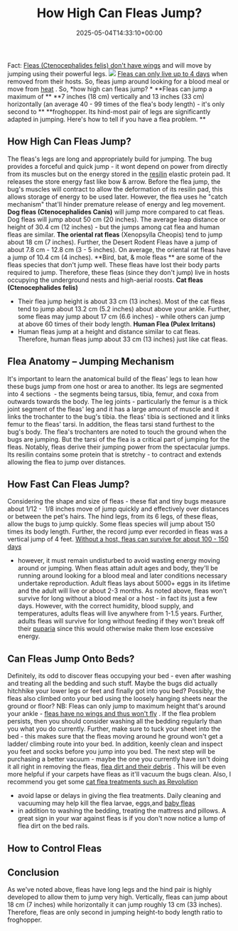 ﻿---
layout: post
title: How High Can Fleas Jump?
date: '2025-05-04T14:33:10+00:00'
categories:
- Fleas
- Guide
tags: []
slug: /how-high-can-fleas-jump/
lastmod: 2025-05-07T12:21:27+03:00
---

Fact:
[Fleas (Ctenocephalides felis) don't have wings](https://pestpolicy.com/do-fleas-have-wings/)
and will move by jumping using their powerful legs.
![](/assets/img/img/)
[Fleas can only live up to 4 days](https://pestpolicy.com/how-long-can-fleas-live-without-a-host/)
when removed from their hosts.
So, fleas jump around looking for a blood meal or move from
[heat](https://pestpolicy.com/does-heat-kill-fleas/)
.
So,
*how high can fleas jump? *
**Fleas can jump a maximum of **
**7 inches (18 cm) vertically and 13 inches (33 cm) horizontally (an average 40 - 99 times of the flea's body length) - it's only second to **
**froghopper. Its hind-most pair of legs are significantly adapted in jumping. Here's how to tell if you have a flea problem. **
## How High Can Fleas Jump?

The fleas's legs are long and appropriately build for jumping. The bug provides a forceful and quick jump - it wont depend on power from directly from its muscles but on the energy stored in the
[resilin](https://en.wikipedia.org/wiki/Resilin)
elastic protein pad. It releases the store energy fast like bow & arrow.
Before the flea jump, the bug's muscles will contract to allow the deformation of its resilin pad, this allows storage of energy to be used later. However, the flea uses he "catch mechanism" that'll hinder premature release of energy and leg movement.
**Dog fleas (Ctenocephalides Canis)**
will jump more compared to cat fleas. Dog fleas will jump about 50 cm (20 inches). The average leap distance or height of 30.4 cm (12 inches) - but the jumps among cat flea and human fleas are similar.
**The oriental rat fleas**
(Xenopsylla Cheopis) tend to jump about 18 cm (7 inches). Further, the Desert Rodent Fleas have a jump of about 7.8 cm - 12.8 cm (3 - 5 inches). On average, the oriental rat fleas have a jump of 10.4 cm (4 inches).
**Bird, bat, & mole fleas **
are some of the fleas species that don't jump well. These fleas have lost their body parts required to jump. Therefore, these fleas (since they don't jump) live in hosts occupying the underground nests and high-aerial roosts.
**Cat fleas (Ctenocephalides felis)**
- Their flea jump height is about 33 cm (13 inches). Most of the cat fleas tend to jump about 13.2 cm (5.2 inches) about above your ankle. Further, some fleas may jump about 17 cm (6.6 inches) - while others can jump at above 60 times of their body length.
**Human Flea (Pulex Irritans)**
- Human fleas jump at a height and distance similar to cat fleas. Therefore, human fleas jump about 33 cm (13 inches) just like cat fleas.
## Flea Anatomy – Jumping Mechanism
It's important to learn the anatomical build of the fleas' legs to lean how these bugs jump from one host or area to another. Its legs are segmented into 4 sections  - the segments being tarsus, tibia, femur, and coxa from outwards towards the body.
The leg joints - particularly the femur is a thick joint segment of the fleas' leg and it has a large amount of muscle and it links the trochanter to the bug's tibia. the fleas' tibia is sectioned and it links femur to the fleas' tarsi. In addition, the fleas tarsi stand furthest to the bug's body.
The flea's trochanters are noted to touch the ground when the bugs are jumping. But the tarsi of the flea is a critical part of jumping for the fleas. Notably, fleas derive their jumping power from the spectacular jumps. Its resilin contains some protein that is stretchy - to contract and extends allowing the flea to jump over distances.
## How Fast Can Fleas Jump?
Considering the shape and size of fleas - these flat and tiny bugs measure about 1/12 -  1/8 inches move of jump quickly and effectively over distances or between the pet's hairs. The hind legs, from its 6 legs, of these fleas, allow the bugs to jump quickly.
Some fleas species will jump about 150 times its body length. Further, the record jump ever recorded in fleas was a vertical jump of 4 feet.
[Without a host, fleas can survive for about 100 - 150 days](https://pestpolicy.com/how-long-can-fleas-live-without-a-host/)
- however, it must remain undisturbed to avoid wasting energy moving around or jumping.
When fleas attain adult ages and body, they'll be running around looking for a blood meal and later conditions
necessary undertake reproduction. Adult fleas lays about 5000+ eggs in its lifetime and the adult will live or about 2-3 months.
As noted above, fleas won't survive for long without a blood meal or a host - in fact its just a few days. However, with the correct humidity, blood supply, and temperatures, adults fleas will live anywhere from 1-1.5 years. Further, adults fleas will survive for long without feeding if they won't break off their
[puparia](https://en.wikipedia.org/wiki/Puparium)
since this would otherwise make them lose excessive energy.
## Can Fleas Jump Onto Beds?
Definitely, its odd to discover fleas occupying your bed - even after washing and treating all the bedding and such stuff. Maybe the bugs did actually hitchhike your lower legs or feet and finally got into you bed? Possibly, the fleas also climbed onto your bed using the loosely hanging sheets near the ground or floor? NB: Fleas can only jump to maximum height that's around your ankle -
[fleas have no wings and thus won't fly](https://pestpolicy.com/do-fleas-have-wings/)
.
If the flea problem persists, then you should consider washing all the bedding regularly than you what you do currently. Further, make sure to tuck your sheet into the bed - this makes sure that the fleas moving around he ground won't get a ladder/ climbing route into your bed. In addition, keenly clean and inspect you feet and socks before you jump into you bed.
The next step will be purchasing a better vacuum - maybe the one you currently have isn't doing it all right in removing the fleas,
[flea dirt and their debris](https://pestpolicy.com/what-is-flea-dirt/)
. This will be even more helpful if your carpets have fleas as it'll vacuum the bugs clean. Also, I recommend you get some
[cat flea treatments such as Revolution](https://pestpolicy.com/best-flea-treatment-for-cats/)
- avoid lapse or delays in giving the flea treatments.
Daily cleaning and vacuuming may help kill the flea larvae, eggs,and
[baby fleas](https://pestpolicy.com/what-do-baby-fleas-look-like/)
- in addition to washing the bedding, treating the mattress and pillows. A great sign in your war against fleas is if you don't now notice a lump of flea dirt on the bed rails.
## How to Control Fleas
## Conclusion
As we've noted above, fleas have long legs and the hind pair is highly developed to allow them to jump very high. Vertically, fleas can jump about 18 cm (7 inches) while horizontally it can jump roughly 13 cm (33 inches). Therefore, fleas are only second in jumping height-to body length ratio to froghopper.